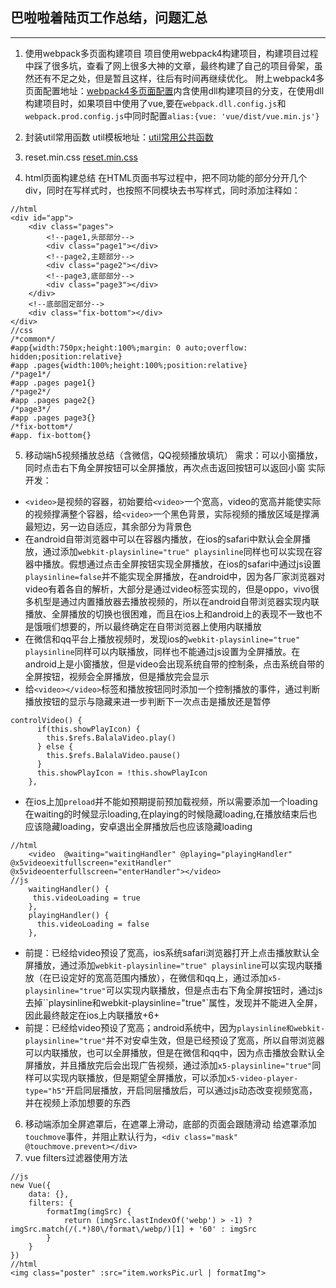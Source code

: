 ## 巴啦啦着陆页工作总结，问题汇总
---

1. 使用webpack多页面构建项目
项目使用webpack4构建项目，构建项目过程中踩了很多坑，查看了网上很多大神的文章，最终构建了自己的项目骨架，虽然还有不足之处，但是暂且这样，往后有时间再继续优化。
附上webpack4多页面配置地址：[webpack4多页面配置](git@github.com:ponyfly/webpack4.git)内含使用dll构建项目的分支，在使用dll构建项目时，如果项目中使用了vue,要在`webpack.dll.config.js`和`webpack.prod.config.js`中同时配置`alias:{vue: 'vue/dist/vue.min.js'}`

2. 封装util常用函数
util模板地址：[util常用公共函数](https://github.com/ponyfly/webpack4/blob/master/src/util/util.js)
3. reset.min.css
[reset.min.css](https://github.com/ponyfly/webpack4/blob/master/src/common/reset.min.css)
4. html页面构建总结
在HTML页面书写过程中，把不同功能的部分分开几个div，同时在写样式时，也按照不同模块去书写样式，同时添加注释如：
```
//html
<div id="app">
    <div class="pages">
        <!--page1,头部部分-->
        <div class="page1"></div>
        <!--page2,主题部分-->
        <div class="page2"></div>
        <!--page3,底部部分-->
        <div class="page3"></div>
    </div>
    <!--底部固定部分-->
    <div class="fix-bottom"></div>
</div>
//css
/*common*/
#app{width:750px;height:100%;margin: 0 auto;overflow: hidden;position:relative}
#app .pages{width:100%;height:100%;position:relative}
/*page1*/
#app .pages page1{}
/*page2*/
#app .pages page2{}
/*page3*/
#app .pages page3{}
/*fix-bottom*/
#app. fix-bottom{}
```
5. 移动端h5视频播放总结（含微信，QQ视频播放填坑）
需求：可以小窗播放，同时点击右下角全屏按钮可以全屏播放，再次点击返回按钮可以返回小窗
实际开发：
+ `<video>`是视频的容器，初始要给`<video>`一个宽高，video的宽高并能使实际的视频撑满整个容器，给`<video>`一个黑色背景，实际视频的播放区域是撑满最短边，另一边自适应，其余部分为背景色
+ 在android自带浏览器中可以在容器内播放，在ios的safari中默认会全屏播放，通过添加`webkit-playsinline="true" playsinline`同样也可以实现在容器中播放。假想通过点击全屏按钮实现全屏播放，在ios的safari中通过js设置`playsinline=false`并不能实现全屏播放，在android中，因为各厂家浏览器对video有着各自的解析，大部分是通过video标签实现的，但是oppo，vivo很多机型是通过内置播放器去播放视频的，所以在android自带浏览器实现内联播放、全屏播放的切换也很困难，而且在ios上和android上的表现不一致也不是饿哦们想要的，所以最终确定在自带浏览器上使用内联播放
+ 在微信和qq平台上播放视频时，发现ios的`webkit-playsinline="true" playsinline`同样可以内联播放，同样也不能通过js设置为全屏播放。在android上是小窗播放，但是video会出现系统自带的控制条，点击系统自带的全屏按钮，视频会全屏播放，但是播放完会显示
+ 给`<video></video>`标签和播放按钮同时添加一个控制播放的事件，通过判断播放按钮的显示与隐藏来进一步判断下一次点击是播放还是暂停
```
controlVideo() {
      if(this.showPlayIcon) {
        this.$refs.BalalaVideo.play()
      } else {
        this.$refs.BalalaVideo.pause()
      }
      this.showPlayIcon = !this.showPlayIcon
    },
```
+ 在ios上加`preload`并不能如预期提前预加载视频，所以需要添加一个loading
在waiting的时候显示loading,在playing的时候隐藏loading,在播放结束后也应该隐藏loading，安卓退出全屏播放后也应该隐藏loading
```
//html
    <video  @waiting="waitingHandler" @playing="playingHandler" @x5videoexitfullscreen="exitHandler" @x5videoenterfullscreen="enterHandler"></video>
//js
    waitingHandler() {
     this.videoLoading = true
    },
    playingHandler() {
      this.videoLoading = false
    },
```
+ 前提：已经给video预设了宽高，ios系统safari浏览器打开上点击播放默认全屏播放，通过添加`webkit-playsinline="true" playsinline`可以实现内联播放（在已设定好的宽高范围内播放），在微信和qq上，通过添加`x5-playsinline="true"`可以实现内联播放，但是点击右下角全屏按钮时，通过js去掉``playsinline和webkit-playsinline="true"`属性，发现并不能进入全屏，因此最终敲定在ios上内联播放+6+
+ 前提：已经给video预设了宽高；android系统中，因为`playsinline和webkit-playsinline="true"`并不对安卓生效，但是已经预设了宽高，所以自带浏览器可以内联播放，也可以全屏播放，但是在微信和qq中，因为点击播放会默认全屏播放，并且播放完后会出现广告视频，通过添加`x5-playsinline="true"`同样可以实现内联播放，但是期望全屏播放，可以添加`x5-video-player-type="h5"`开启同层播放，开启同层播放后，可以通过js动态改变视频宽高，并在视频上添加想要的东西
6. 移动端添加全屏遮罩后，在遮罩上滑动，底部的页面会跟随滑动
给遮罩添加`touchmove`事件，并阻止默认行为，`<div class="mask" @touchmove.prevent></div>`
7. vue filters过滤器使用方法
```
//js
new Vue({
    data: {},
    filters: {
        formatImg(imgSrc) {
            return (imgSrc.lastIndexOf('webp') > -1) ? imgSrc.match(/(.*)80\/format\/webp/)[1] + '60' : imgSrc
        }
    }
})
//html
<img class="poster" :src="item.worksPic.url | formatImg">
```


